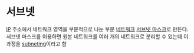 # 서브넷
[IP](IP) 주소에서 네트워크 영역을 부분적으로 나눈 부분 [네트워크](Network)
[서브넷 마스크](subnet_mask)로 만든다.
서브넷 마스크를 이용하면 원본 네트워크를 여러 개의 네트워크로 분리할 수 있는데 이 과정을 [subneting](subneting)이라고 함